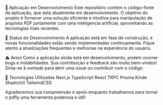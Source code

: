 📄 Aplicação em Desenvolvimento
Este repositório contém o código-fonte da aplicação, que está atualmente em desenvolvimento. O objetivo do projeto é fornecer uma solução eficiente e intuitiva para manipulação de arquivos PDF juntamente com uma inteligencia artificial, aproveitando as tecnologias mais recentes.

🚧 Status do Desenvolvimento
A aplicação está em fase de construção, e novas funcionalidades estão sendo implementadas continuamente. Fique atento a atualizações frequentes e melhorias na experiência do usuário.

⚠️ Aviso
Como a aplicação ainda está em desenvolvimento, podem ocorrer bugs e instabilidades. Sua contribuição e feedback são muito bem-vindos! Sinta-se à vontade para abrir uma issue ou contribuir com o código.

🔧 Tecnologias Utilizadas
Next.js
TypeScript
React
TRPC
Prisma
Kinde
ShadcnUI
TailwindCSS

Agradecemos sua compreensão e apoio enquanto trabalhamos para tornar o pdfly uma ferramenta poderosa e útil!
